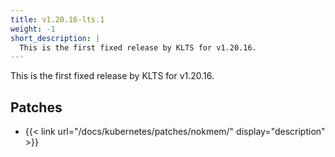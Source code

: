 ```yaml
---
title: v1.20.16-lts.1
weight: -1
short_description: |
  This is the first fixed release by KLTS for v1.20.16.
---
```


This is the first fixed release by KLTS for v1.20.16.

## Patches

- {{< link url="/docs/kubernetes/patches/nokmem/" display="description" >}}
